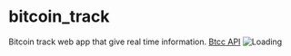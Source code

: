 # bitcoin_track
Bitcoin track web app that give real time information.
<a href="https://www.btcc.com/">Btcc API</a>
<img src="http://g.recordit.co/Uu1pDffRJU.gif" alt="Loading" title="Demo" />

